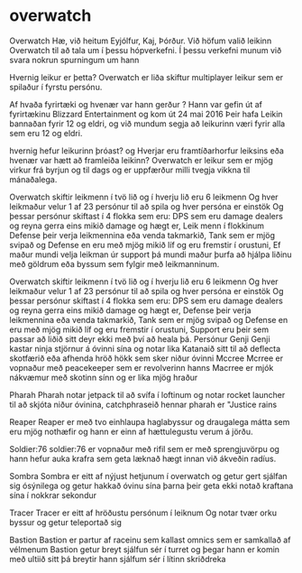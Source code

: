 # overwatch
Overwatch
Hæ, við heitum Eyjólfur, Kaj, Þórður.
Við höfum  valið leikinn Overwatch til að tala um í þessu hópverkefni.
Í þessu verkefni munum við  svara nokrun spurningum um hann

Hvernig leikur er þetta?
Overwatch er liða skiftur multiplayer leikur sem er spilaður í fyrstu persónu.

Af hvaða fyrirtæki og hvenær var hann gerður ? Hann var gefin út af fyrirtækinu Blizzard Entertainment og kom út 24 mai 2016 Þeir hafa Leikin bannaðan fyrir 12 og eldri, og við mundum segja að leikurinn væri fyrir alla sem eru 12 og eldri.

hvernig hefur leikurinn þróast? og Hverjar eru framtíðarhorfur leiksins eða hvenær var hætt að framleiða leikinn? Overwatch er leikur sem er mjög virkur frá byrjun og til dags og er uppfærður milli tvegja vikkna til mánaðalega.

Overwatch skiftir leikmenn í tvö lið og í hverju lið eru 6 leikmenn Og hver leikmaður velur 1 af 23 persónur til að spila og hver persóna er einstök Og þessar persónur skiftast í 4 flokka sem eru: DPS sem eru damage dealers og reyna gerra eins mikið damage og hægt er, Leik menn í flokkinum Defense þeir verja leikmennina eða venda takmarkið, Tank sem er mjög svipað og Defense en eru með mjög mikið líf og eru fremstir í orustuni, Ef maður mundi velja leikman úr support þá mundi maður þurfa að hjálpa liðinu með göldrum eða byssum sem fylgir með leikmanninum.

Overwatch skiftir leikmenn í tvö lið og í hverju lið eru 6 leikmenn
Og hver leikmaður velur 1 af 23 persónur til að spila og hver persóna er einstök
Og þessar persónur skiftast í 4 flokka sem eru:
DPS sem eru damage dealers og reyna gerra eins mikið damage og hægt er,
 Defense  þeir verja leikmennina eða venda takmarkið,
Tank sem er mjög svipað og Defense en eru með mjög mikið líf og eru fremstir í orustuni,
Support eru þeir sem passar að liðið sitt deyr ekki með því að heala þá.
Persónur
Genji
Genji kastar ninja stjörnur á óvinni sína og notar lika Katanaið sitt til að deflecta skotfærið eða afhenda hröð hökk sem sker niður óvinni
Mccree
Mcrree er vopnaður með peacekeeper sem er revolverinn hanns Macrree er mjók nákvæmur með skotinn sínn og er lika mjög hraður


Pharah
Pharah notar jetpack til að svífa í loftinum og notar rocket launcher til að skjóta niður óvinina, catchphraseið hennar pharah er "Justice rains


Reaper
Reaper er með tvo einhlaupa haglabyssur og draugalega mátta sem eru mjög nothæfir og hann er einn af hættulegustu verum á jörðu. 




Soldier:76
soldier:76 er vopnaður með rifil sem er með sprengjuvörpu og hann hefur auka krafra sem geta læknað hægt innan við ákveðin radíus.


Sombra
Sombra er eitt af nýjust hetjunum í overwatch og getur gert sjálfan sig ósýnilega og getur hakkað óvinu sína þarna þeir geta ekki notað kraftana sína í nokkrar sekondur


Tracer
Tracer er eitt af hröðustu persónum í leiknum
Og notar tvær orku byssur og getur teleportað sig


Bastion
Bastion er partur af raceinu sem kallast omnics sem er samkallað af vélmenum
Bastion getur breyt sjálfun sér í turret og þegar hann er komin með ultiið sitt þá breytir hann sjálfum sér í lítinn skriðdreka

